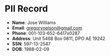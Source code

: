 # PII Record
- **Name**: Jose Williams
- **Email**: gregorynelson@gmail.com
- **Phone**: 001-103-652-6417x0287
- **Address**: Unit 5468 Box 0811, DPO AE 19242
- **SSN**: 597-13-2547
- **DOB**: 1988-02-09
